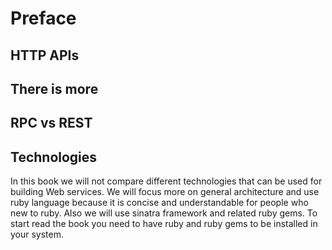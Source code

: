 Preface
=======
## HTTP APIs

## There is more

## RPC vs REST

## Technologies
In this book we will not compare different technologies that can be used for building Web services.
We will focus more on general architecture and use ruby language because it is concise and understandable for people who new to ruby. Also we will use sinatra framework and related ruby gems.
To start read the book you need to have ruby and ruby gems to be installed in your system.
